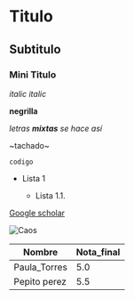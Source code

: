 # Titulo
## Subtitulo
### Mini Titulo
_italic_
*italic*

**negrilla**

_letras **mixtas** se hace así_

~tachado~

```codigo```

* Lista 1

  * Lista 1.1.
  
[Google scholar](https://scholar.google.com/citations?user=Oqq-sgcAAAAJ&hl=es)

![Caos](https://i.pinimg.com/originals/e0/19/17/e0191785c29396e42bccc19c6c3db098.jpg)

Nombre | Nota_final
-------|-----------
Paula_Torres | 5.0
Pepito perez | 5.5
